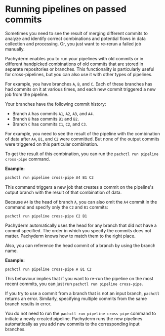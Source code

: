 # Running pipelines on passed commits

Sometimes you need to see the result of merging different commits
to analyze and identify correct combinations and potential flows in
data collection and processing. Or, you just want to re-rerun a failed job
manually.

Pachyderm enables you to run your pipelines with old commits or in different
handpicked combinations of old commits that are stored in separate
repositories or branches. This functionality is particularly useful for
cross-pipelines, but you can also use it with other types of pipelines.

For example, you have branches `A`, `B`, and `C`. Each of these branches has
had commits on it at various times, and each new commit
triggered a new job from the pipeline.

Your branches have the following commit history:

* Branch `A` has commits `A1`, `A2`, `A3`, and `A4`.
* Branch `B` has commits `B1` and `B2`.
* Branch `C` has commits `C1`, `C2`, and `C3`.

For example, you need to see the result of the
pipeline with the combination of data after `A4`, `B1`, and `C2` were committed.
But none of the output commits were triggered on this particular combination.

To get the result of this combination, you can run the `pachctl run pipeline
cross-pipe` command.

**Example:**

```bash
pachctl run pipeline cross-pipe A4 B1 C2
```

This command triggers a new job that creates a commit on the
pipeline's output branch with the result of that combination of data.

Because `A4` is the head of branch `A`, you can also omit the `A4` commit
in the command and specify only the `C2` and `B1` commits:

```
pachctl run pipeline cross-pipe C2 B1
```

Pachyderm automatically uses the head for any branch that did not have a
commit specified. The order in which you specify the commits does not
matter. Pachyderm knows how to match them to the right place.

Also, you can reference the head commit of a branch by using the branch
name.

**Example:**

```
pachctl run pipeline cross-pipe A B1 C2
```

This behaviour implies  that if you want to re-run the pipeline on the
most recent commits, you can just run `pachctl run pipeline cross-pipe`.

If you try to use a commit from a branch that is not an input
branch, `pachctl` returns an error.
Similarly, specifying multiple commits from the same branch results in error.

You do not need to run the `pachctl run pipeline cross-pipe`
command to initiate a newly created pipeline. Pachyderm runs the new
pipelines automatically as you add new commits to the corresponding
input branches.
